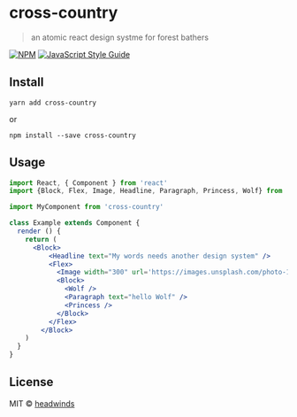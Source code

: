 # cross-country

> an atomic react design systme for forest bathers

[![NPM](https://img.shields.io/npm/v/cross-country.svg)](https://www.npmjs.com/package/cross-country) [![JavaScript Style Guide](https://img.shields.io/badge/code_style-standard-brightgreen.svg)](https://standardjs.com)

## Install

```
yarn add cross-country
```
or
```
npm install --save cross-country
```

## Usage

```jsx
import React, { Component } from 'react'
import {Block, Flex, Image, Headline, Paragraph, Princess, Wolf} from './components';

import MyComponent from 'cross-country'

class Example extends Component {
  render () {
    return (
      <Block>
          <Headline text="My words needs another design system" />
          <Flex>
            <Image width="300" url='https://images.unsplash.com/photo-1512411233342-92208dfe81af?ixlib=rb-1.2.1&ixid=eyJhcHBfaWQiOjEyMDd9&auto=format&fit=crop&w=934&q=80' />
            <Block>
              <Wolf />
              <Paragraph text="hello Wolf" />
              <Princess />
            </Block>
          </Flex>
        </Block>
    )
  }
}
```

## License

MIT © [headwinds](https://github.com/headwinds)
